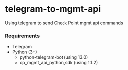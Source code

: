 # telegram-to-mgmt-api

Using telegram to send Check Point mgmt api commands

### Requirements
- Telegram
- Python (3+)
  - python-telegram-bot (using 13.0)
  - cp_mgmt_api_python_sdk (using 1.1.2)
